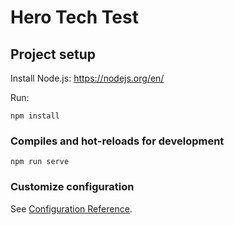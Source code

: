 # Hero Tech Test

## Project setup
Install Node.js: https://nodejs.org/en/

Run:
```
npm install
```

### Compiles and hot-reloads for development
```
npm run serve
```

### Customize configuration
See [Configuration Reference](https://cli.vuejs.org/config/).

